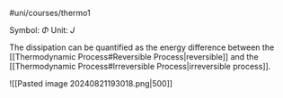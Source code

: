 #uni/courses/thermo1 

Symbol: $\Phi$
Unit: $J$

The dissipation can be quantified as the energy difference between the [[Thermodynamic Process#Reversible Process|reversible]] and the [[Thermodynamic Process#Irreversible Process|irreversible process]].

![[Pasted image 20240821193018.png|500]]

